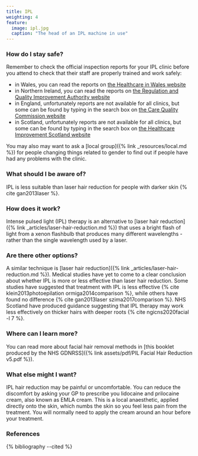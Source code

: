 ```yaml
---
title: IPL
weighting: 4
feature:
  image: ipl.jpg
  caption: "The head of an IPL machine in use"
---
```


### How do I stay safe?

Remember to check the official inspection reports for your IPL clinic before you attend to check that their staff are properly trained and work safely:

- in Wales, you can read the reports on [the Healthcare in Wales website](http://hiw.org.uk/find-service/?lang=en)
- in Northern Ireland, you can read the reports on [the Regulation and Quality Improvement Authority website](https://www.rqia.org.uk/inspections/view-inspections-as/map/)
- in England, unfortunately reports are not available for all clinics, but some can be found by typing in the search box on [the Care Quality Commission website](https://www.cqc.org.uk)
- in Scotland, unfortunately reports are not available for all clinics, but some can be found by typing in the search box on [the Healthcare Improvement Scotland website](http://www.healthcareimprovementscotland.org/our_work/inspecting_and_regulating_care/independent_healthcare/find_a_provider_or_service.aspx)

You may also may want to ask a [local group]({% link _resources/local.md %}) for people changing things related to gender to find out if people have had any problems with the clinic.

### What should I be aware of?

IPL is less suitable than laser hair reduction for people with darker skin {% cite gan2013laser %}.

### How does it work?

Intense pulsed light (IPL) therapy is an alternative to [laser hair reduction]({% link _articles/laser-hair-reduction.md %}) that uses a bright flash of light from a xenon flashbulb that produces many different wavelengths - rather than the single wavelength used by a laser.

### Are there other options?

A similar technique is [laser hair reduction]({% link _articles/laser-hair-reduction.md %}). Medical studies have yet to come to a clear conclusion about whether IPL is more or less effective than laser hair reduction. Some studies have suggested that treatment with IPL is less effective {% cite klein2013photoepilation ormiga2014comparison %}, while others have found no difference {% cite gan2013laser szima2017comparison %}. NHS Scotland have produced guidance suggesting that IPL therapy may work less effectively on thicker hairs with deeper roots {% cite ngicns2020facial -l 7 %}.

### Where can I learn more?

You can read more about facial hair removal methods in [this booklet produced by the NHS GDNRSS]({% link assets/pdf/PIL Facial Hair Reduction v5.pdf %}).

### What else might I want?

IPL hair reduction may be painful or uncomfortable. You can reduce the discomfort by asking your GP to prescribe you lidocaine and prilocaine cream, also known as EMLA cream. This is a local anaesthetic, applied directly onto the skin, which numbs the skin so you feel less pain from the treatment. You will normally need to apply the cream around an hour before your treatment.

### References

{% bibliography --cited %}
